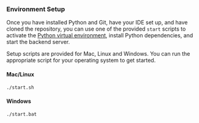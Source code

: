 ### Environment Setup
Once you have installed Python and Git, have your IDE set up, and have cloned the repository, you can use one of the provided `start` scripts to activate the [Python virtual environment](https://docs.python.org/3/library/venv.html), install Python dependencies, and start the backend server.

Setup scripts are provided for Mac, Linux and Windows. You can run the appropriate script for your operating system to get started.

#### Mac/Linux
```bash
./start.sh
```

#### Windows
```bash
./start.bat
```

